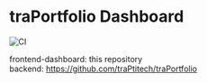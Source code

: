 # traPortfolio Dashboard
![CI](https://github.com/traPtitech/traPortfolio-Dashboard/workflows/CI/badge.svg)

frontend-dashboard: this repository  
backend: https://github.com/traPtitech/traPortfolio  
